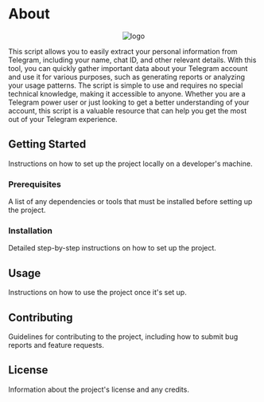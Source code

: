 # About

<p align="center">
<a target="_blank"><img src = "https://user-images.githubusercontent.com/72268356/210165331-ad6ca236-6282-41e6-8d9a-fa9e15b0e6f1.jpg" alt="logo"></a>
   </p>

This script allows you to easily extract your personal information from Telegram, including your name, chat ID, and other relevant details. With this tool, you can quickly gather important data about your Telegram account and use it for various purposes, such as generating reports or analyzing your usage patterns. The script is simple to use and requires no special technical knowledge, making it accessible to anyone. Whether you are a Telegram power user or just looking to get a better understanding of your account, this script is a valuable resource that can help you get the most out of your Telegram experience.


## Getting Started

Instructions on how to set up the project locally on a developer's machine.

### Prerequisites

A list of any dependencies or tools that must be installed before setting up the project.

### Installation

Detailed step-by-step instructions on how to set up the project.

## Usage

Instructions on how to use the project once it's set up.

## Contributing

Guidelines for contributing to the project, including how to submit bug reports and feature requests.

## License

Information about the project's license and any credits.

